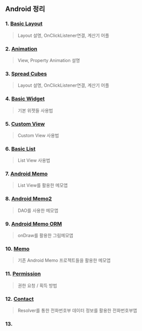 ## Android 정리

### 1. [Basic Layout](https://github.com/mnisdh/Android/tree/master/android/BasicLayout)
  > Layout 설명, OnClickListener연결, 계산기 어플


### 2. [Animation](https://github.com/mnisdh/Android/tree/master/android/Animation)
  > View, Property Animation 설명


### 3. [Spread Cubes](https://github.com/mnisdh/Android/tree/master/android/SpreadCubes)
  > Layout 설명, OnClickListener연결, 계산기 어플


### 4. [Basic Widget](https://github.com/mnisdh/Android/tree/master/android/BasicWidget)
  > 기본 위젯들 사용법


### 5. [Custom View](https://github.com/mnisdh/Android/tree/master/android/CoustomView)
  > Custom View 사용법


### 6. [Basic List](https://github.com/mnisdh/Android/tree/master/android/BasicList)
  > List View 사용법


### 7. [Android Memo](https://github.com/mnisdh/Android/tree/master/android/AndroidMemo)
  > List View를 활용한 메모앱


### 8. [Android Memo2](https://github.com/mnisdh/Android/tree/master/android/AndroidMemo2)
  > DAO를 사용한 메모앱


### 9. [Android Memo ORM](https://github.com/mnisdh/Android/tree/master/android/AndroidMemoORM)
  > onDraw를 활용한 그림메모앱


### 10. [Memo](https://github.com/mnisdh/Android/tree/master/android/Memo)
  > 기존 Android Memo 프로젝트들을 활용한 메모앱


### 11. [Permission](https://github.com/mnisdh/Android/tree/master/android/Permission)
  > 권한 요청 / 획득 방법


### 12. [Contact](https://github.com/mnisdh/Android/tree/master/android/Contact)
  > Resolver를 통한 전화번호부 데이터 정보를 활용한 전화번호부앱


### 13. 
